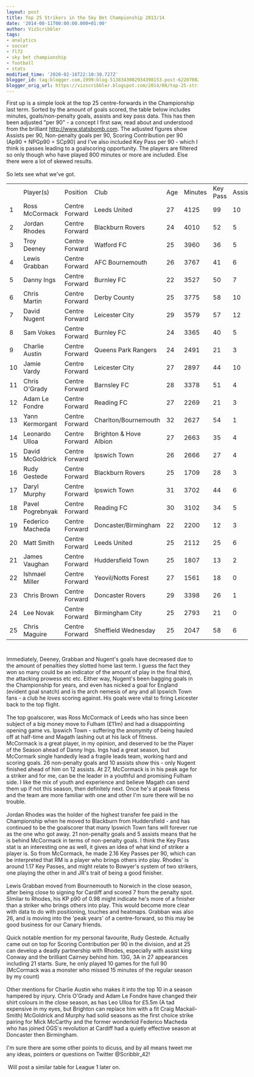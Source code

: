 ```yaml
---
layout: post
title: Top 25 Strikers in the Sky Bet Championship 2013/14
date: '2014-08-11T00:00:00.000+01:00'
author: VizScribbler
tags:
- analytics
- soccer
- fl72
- sky bet championship
- football
- stats
modified_time: '2020-02-16T22:10:30.727Z'
blogger_id: tag:blogger.com,1999:blog-5138343082934398153.post-6220708290787937207
blogger_orig_url: https://vizscribbler.blogspot.com/2014/08/top-25-strikers-in-sky-bet-championship.html
---
```


First up is a simple look at the top 25 centre-forwards in the Championship last term. Sorted by the amount of goals scored, the table below includes minutes, goals/non-penalty goals, assists and key pass data. This has then been adjusted "per 90" - a concept I first saw, read about and understood from the brilliant http://www.statsbomb.com. The adjusted figures show Assists per 90, Non-penalty goals per 90, Scoring Contribution per 90 (Ap90 + NPGp90 = SCp90) and I've also included Key Pass per 90 - which I think is passes leading to a goalscoring opportunity. The players are filtered so only though who have played 800 minutes or more are included. Else there were a lot of skewed results.<br /><br />So lets see what we've got. <br /><table style="height: 1207px; width: 634px;"><tbody><tr><td width="21"></td><td width="126">Player(s)</td><td width="111">Position</td><td width="145">Club</td><td width="32">Age</td><td width="56">Minutes</td><td width="64">Key Pass</td><td width="42">Assist</td><td width="43">Goals</td><td width="35">NPG</td><td width="39">Ap90</td><td width="57">NPGp90</td><td width="47">SCp90</td><td width="47">KPp90</td></tr><tr><td>1</td><td>Ross McCormack</td><td>Centre Forward</td><td>Leeds United</td><td>27</td><td>4125</td><td>99</td><td>10</td><td>28</td><td>26</td><td>0.218</td><td>0.567</td><td>0.785</td><td>2.160</td></tr><tr><td>2</td><td>Jordan Rhodes</td><td>Centre Forward</td><td>Blackburn Rovers</td><td>24</td><td>4010</td><td>52</td><td>5</td><td>25</td><td>21</td><td>0.112</td><td>0.471</td><td>0.584</td><td>1.167</td></tr><tr><td>3</td><td>Troy Deeney</td><td>Centre Forward</td><td>Watford FC</td><td>25</td><td>3960</td><td>36</td><td>5</td><td>24</td><td>18</td><td>0.114</td><td>0.409</td><td>0.523</td><td>0.818</td></tr><tr><td>4</td><td>Lewis Grabban</td><td>Centre Forward</td><td>AFC Bournemouth</td><td>26</td><td>3767</td><td>41</td><td>6</td><td>22</td><td>15</td><td>0.143</td><td>0.358</td><td>0.502</td><td>0.980</td></tr><tr><td>5</td><td>Danny Ings</td><td>Centre Forward</td><td>Burnley FC</td><td>22</td><td>3527</td><td>50</td><td>7</td><td>21</td><td>20</td><td>0.179</td><td>0.510</td><td>0.689</td><td>1.276</td></tr><tr><td>6</td><td>Chris Martin</td><td>Centre Forward</td><td>Derby County</td><td>25</td><td>3775</td><td>58</td><td>10</td><td>20</td><td>16</td><td>0.238</td><td>0.381</td><td>0.620</td><td>1.383</td></tr><tr><td>7</td><td>David Nugent</td><td>Centre Forward</td><td>Leicester City</td><td>29</td><td>3579</td><td>57</td><td>12</td><td>20</td><td>11</td><td>0.302</td><td>0.277</td><td>0.578</td><td>1.433</td></tr><tr><td>8</td><td>Sam Vokes</td><td>Centre Forward</td><td>Burnley FC</td><td>24</td><td>3365</td><td>40</td><td>5</td><td>20</td><td>16</td><td>0.134</td><td>0.428</td><td>0.562</td><td>1.070</td></tr><tr><td>9</td><td>Charlie Austin</td><td>Centre Forward</td><td>Queens Park Rangers</td><td>24</td><td>2491</td><td>21</td><td>3</td><td>17</td><td>13</td><td>0.108</td><td>0.470</td><td>0.578</td><td>0.759</td></tr><tr><td>10</td><td>Jamie Vardy</td><td>Centre Forward</td><td>Leicester City</td><td>27</td><td>2897</td><td>44</td><td>10</td><td>16</td><td>16</td><td>0.311</td><td>0.497</td><td>0.808</td><td>1.367</td></tr><tr><td>11</td><td>Chris O'Grady</td><td>Centre Forward</td><td>Barnsley FC</td><td>28</td><td>3378</td><td>51</td><td>4</td><td>15</td><td>11</td><td>0.107</td><td>0.293</td><td>0.400</td><td>1.359</td></tr><tr><td>12</td><td>Adam Le Fondre</td><td>Centre Forward</td><td>Reading FC</td><td>27</td><td>2269</td><td>21</td><td>3</td><td>15</td><td>12</td><td>0.119</td><td>0.476</td><td>0.595</td><td>0.833</td></tr><tr><td>13</td><td>Yann Kermorgant</td><td>Centre Forward</td><td>Charlton/Bournemouth</td><td>32</td><td>2627</td><td>54</td><td>1</td><td>14</td><td>13</td><td>0.034</td><td>0.445</td><td>0.480</td><td>1.850</td></tr><tr><td>14</td><td>Leonardo Ulloa</td><td>Centre Forward</td><td>Brighton &amp; Hove Albion</td><td>27</td><td>2663</td><td>35</td><td>4</td><td>14</td><td>14</td><td>0.135</td><td>0.473</td><td>0.608</td><td>1.183</td></tr><tr><td>15</td><td>David McGoldrick</td><td>Centre Forward</td><td>Ipswich Town</td><td>26</td><td>2666</td><td>27</td><td>4</td><td>14</td><td>12</td><td>0.135</td><td>0.405</td><td>0.540</td><td>0.911</td></tr><tr><td>16</td><td>Rudy Gestede</td><td>Centre Forward</td><td>Blackburn Rovers</td><td>25</td><td>1709</td><td>28</td><td>3</td><td>13</td><td>13</td><td>0.158</td><td>0.685</td><td>0.843</td><td>1.475</td></tr><tr><td>17</td><td>Daryl Murphy</td><td>Centre Forward</td><td>Ipswich Town</td><td>31</td><td>3702</td><td>44</td><td>6</td><td>13</td><td>13</td><td>0.146</td><td>0.316</td><td>0.462</td><td>1.070</td></tr><tr><td>18</td><td>Pavel Pogrebnyak</td><td>Centre Forward</td><td>Reading FC</td><td>30</td><td>3102</td><td>34</td><td>5</td><td>13</td><td>10</td><td>0.145</td><td>0.290</td><td>0.435</td><td>0.986</td></tr><tr><td>19</td><td>Federico Macheda</td><td>Centre Forward</td><td>Doncaster/Birmingham</td><td>22</td><td>2200</td><td>12</td><td>3</td><td>13</td><td>13</td><td>0.123</td><td>0.532</td><td>0.655</td><td>0.491</td></tr><tr><td>20</td><td>Matt Smith</td><td>Centre Forward</td><td>Leeds United</td><td>25</td><td>2112</td><td>25</td><td>6</td><td>12</td><td>12</td><td>0.256</td><td>0.511</td><td>0.767</td><td>1.065</td></tr><tr><td>21</td><td>James Vaughan</td><td>Centre Forward</td><td>Huddersfield Town</td><td>25</td><td>1807</td><td>13</td><td>2</td><td>10</td><td>8</td><td>0.100</td><td>0.398</td><td>0.498</td><td>0.647</td></tr><tr><td>22</td><td>Ishmael Miller</td><td>Centre Forward</td><td>Yeovil/Notts Forest</td><td>27</td><td>1561</td><td>18</td><td>0</td><td>10</td><td>9</td><td>0.000</td><td>0.519</td><td>0.519</td><td>1.038</td></tr><tr><td>23</td><td>Chris Brown</td><td>Centre Forward</td><td>Doncaster Rovers</td><td>29</td><td>3398</td><td>26</td><td>1</td><td>9</td><td>6</td><td>0.026</td><td>0.159</td><td>0.185</td><td>0.689</td></tr><tr><td>24</td><td>Lee Novak</td><td>Centre Forward</td><td>Birmingham City</td><td>25</td><td>2793</td><td>21</td><td>0</td><td>9</td><td>9</td><td>0.000</td><td>0.290</td><td>0.290</td><td>0.677</td></tr><tr><td>25</td><td>Chris Maguire</td><td>Centre Forward</td><td>Sheffield Wednesday</td><td>25</td><td>2047</td><td>58</td><td>6</td><td>8</td><td>5</td><td>0.264</td><td>0.220</td><td>0.484</td><td>2.550</td></tr></tbody></table><br />Immediately, Deeney, Grabban and Nugent's goals have decreased due to the amount of penalties they slotted home last term. I guess the fact they won so many could be an indicator of the amount of play in the final third, the attacking prowess etc etc. Either way, Nugent's been bagging goals in the Championship for years, and even has nicked a goal for England (evident goal snatch) and is the arch nemesis of any and all Ipswich Town fans - a club he <em>loves </em> scoring against. His goals were vital to firing Leicester back to the top flight.<br /><br />The top goalscorer, was Ross McCormack of Leeds who has since been subject of a big money move to Fulham (£11m) and had a disappointing opening game vs. Ipswich Town - suffering the anonymity of being hauled off at half-time and Magath lashing out at his lack of fitness.<br />McCormack is a great player, in my opinion, and deserved to be the Player of the Season ahead of Danny Ings. Ings had a great season, but McCormark single handedly lead a fragile leads team, working hard and scoring goals. 26 non-penalty goals and 10 assists show this - only Nugent finished ahead of him on 12 assists. At 27, McCormack is in his peak age for a striker and for me, can be the leader in a youthful and promising Fulham side. I like the mix of youth and experience and believe Magath can send them up if not this season, then definitely next. Once he's at peak fitness and the team are more familiar with one and other I'm sure there will be no trouble.<br /><br />Jordan Rhodes was the holder of the highest transfer fee paid in the Championship when he moved to Blackburn from Huddersfield - and has continued to be the goalscorer that many Ipswich Town fans will forever rue as the one who got away. 21 non-penalty goals and 5 assists means that he is behind McCormack in terms of non-penalty goals. I think the Key Pass stat is an interesting one as well, it gives an idea of what kind of striker a player is. So from McCormack, he made 2.16 Key Passes per 90, which can be interpreted that RM is a player who brings others into play. Rhodes' is around 1.17 Key Passes, and might relate to Bowyer's system of two strikers, one playing the other in and JR's trait of being a good finisher.<br /><br />Lewis Grabban moved from Bournemouth to Norwich in the close season, after being close to signing for Cardiff and scored 7 from the penalty spot. SImilar to Rhodes, his KP p90 of 0.98 might indicate he's more of a finisher than a striker who brings others into play. This would become more clear with data to do with positioning, touches and heatmaps. Grabban was also 26, and is moving into the 'peak years' of a centre-forward, so this may be good business for our Canary friends.<br /><br />Quick notable mention for my personal favourite, Rudy Gestede. Actually came out on top for Scoring Contribution per 90 in the division, and at 25 can develop a deadly partnership with Rhodes, especially with assist king Conway and the brilliant Cairney behind him. 13G, 3A in 27 appearances including 21 starts. Sure, he only played 10 games for the full 90 (McCormack was a monster who missed 15 minutes of the regular season by my count)<br /><br />Other mentions for Charlie Austin who makes it into the top 10 in a season hampered by injury. Chris O'Grady and Adam Le Fondre have changed their shirt colours in the close season, as has Leo Ulloa for £5.5m (A tad expensive in my eyes, but Brighton can replace him with a fit Craig Mackail-Smith) McGoldrick and Murphy had solid seasons as the first choice strike pairing for Mick McCarthy and the former wonderkid Federico Macheda who has joined OGS's revolution at Cardiff had a quietly effective season at Doncaster then Birmingham.<br /><br />I'm sure there are some other points to dicuss, and by all means tweet me any ideas, pointers or questions on Twitter @Scribblr_42!<br /><br />&nbsp;Will post a similar table for League 1 later on.
